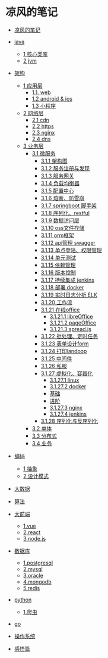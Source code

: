 # 凉风的笔记
* [凉风的笔记](README.md)
* [java]()
    * [1 核心类库](java/basic/basic.md)
    * [2 jvm](java/jvm.md)
* [架构]()
    * [1 应用层]()
        * [1.1. web]()
        * [1.2 android & ios]()
        * [1.3 小程序]()
    * [2 网络层]()
        * [2.1 cdn](architecture\microservice\network\cdn.md)
        * [2.2 https]()
        * [2.3 nginx](architecture\microservice\network\nginx.md)
        * [2.4 dns](architecture\microservice\network\dns.md)
    * [3 业务层]()
        * [3.1 微服务]()
            * [3.1.1 架构图]()
            * [3.1.2 服务注册与发现]()
            * [3.1.3 服务网关]()
            * [3.1.4 负载均衡器]()
            * [3.1.5 配置中心]()
            * [3.1.6 熔断、防雪崩]()
            * [3.1.7 springboot 脚手架]()
            * [3.1.8 序列化、restful]()
            * [3.1.9 数据访问层]()
            * [3.1.10 oss文件存储]()
            * [3.1.11 orm框架]()
            * [3.1.12 api管理 swagger]()
            * [3.1.13 单点登陆、权限管理]()
            * [3.1.14 单元测试]()
            * [3.1.15 依赖管理]()
            * [3.1.16 版本控制](architecture\microservice\management\git.md)
            * [3.1.17 持续集成 jenkins]()
            * [3.1.18 部署 docker]()
            * [3.1.19 实时日志分析 ELK]()
            * [3.1.20 工作流]()
            * [3.1.21 在线office]()
                * [3.1.21.1 libreOffice]()
                * [3.1.21.2 pageOffice]()
                * [3.1.21.3 spread.js]()
            * [3.1.22 批处理、定时任务]()
            * [3.1.23 表单设计form]()
            * [3.1.24 打印landoop]()
            * [3.1.25 中间件]()
            * [3.1.26 私服]()
            * [3.1.27 虚拟化、容器化]()
	            * [3.1.27.1 linux](linux/linux.md)
	            * [3.1.27.2 docker]()
		        * [基础](linux/docker_basic.md)
		        * [进阶](linux/docker_pro.md)
	            * [3.1.27.3 nginx](linux/nginx.md)
	            * [3.1.27.4 jenkins](linux/jenkins.md)
            * [3.1.28 序列化与反序列化]()
        * [3.2 单体]()
        * [3.3 分布式]()
        * [3.4 业务]()
* [编码]()
    * [1 抽象](java/example2.md)
    * [2 设计模式](java/example2.md)
* [大数据](java/example2.md) 
* [算法](java/patzn/readme.md)
  
* [大前端]()
	* [1.vue](java/example2.md)
	* [2.react](java/example2.md)
	* [3.node.js](java/example2.md)
* [数据库]()
	* [1.postgresql](sql/pgsql.md)
	* [2.mysql](java/example2.md)
	* [3.oracle](java/example2.md)
	* [4.mongodb](java/example2.md)
	* [5.redis](java/example2.md)
* [python](section2/README.md)
    * [1.爬虫](section2/example1.md)
* [go]()
* [操作系统](mac/experience.md)
* [感悟篇]()